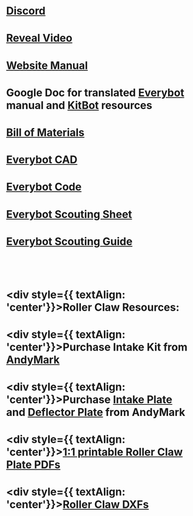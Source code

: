 

# [Discord](https://discord.gg/XuWfwRJcfA)

# [Reveal Video](https://www.youtube.com/watch?v=o71nCB5ytRY)

# [Website Manual](manual/Intro)

# Google Doc for translated <a href='https://docs.google.com/document/d/1lBv1Fh4_S4MBdBZgeo5OS2aI-miKmlPI-0C_GDHbHdI/edit?usp=sharing' target='_blank'>Everybot</a> manual and <a href='https://docs.google.com/document/d/1Eb5SdHCCC-5kwIwPgk8-dheHW8TVtwfSRiBPiTpqHRk/edit?usp=sharing' target='_blank'>KitBot</a> resources

# [Bill of Materials](https://docs.google.com/spreadsheets/d/1JyhVJVZ0inz81Wz3QoG46LAQDKUhNX0DPzLpNda1-z4/edit?usp=sharing)

# [Everybot CAD](https://cad.onshape.com/documents/11393533f241a1bac47fac04/w/54cb75f426d800e19ae27e1b/e/551c742fd59451c1f2fbfc42?renderMode=0&uiState=65a6f1f83bf5b4311bb3cbbb)

# [Everybot Code](https://github.com/Robonauts-Everybot/Everybot-2024-Code)

# [Everybot Scouting Sheet](https://drive.google.com/file/d/1Pl-yqfxHrna6vECbkAJJlCZcLwTvm9dE/view?usp=drive_link)

# [Everybot Scouting Guide](https://docs.google.com/document/d/18NSZVmFhvxz_Fo46LVo6jZsnqRJpHbhl/edit?usp=drive_link&ouid=113459328058165767681&rtpof=true&sd=true)

<br/><br/><br/>

# <div style={{ textAlign: 'center'}}>Roller Claw Resources:</div>
# <div style={{ textAlign: 'center'}}>Purchase Intake Kit from [AndyMark](https://www.andymark.com/pages/everybot-2024)</div>
# <div style={{ textAlign: 'center'}}>Purchase [Intake Plate](https://www.andymark.com/products/everybot-2024-polycarbonate-intake-plate?via=Z2lkOi8vYW5keW1hcmsvV29ya2FyZWE6OkNhdGFsb2c6OkNhdGVnb3J5LzVhZjhkOWRmYmM2ZjZkNWUzNmYyMzU0Zg) and [Deflector Plate](https://www.andymark.com/products/everybot-2024-polycarbonate-deflector-plate?via=Z2lkOi8vYW5keW1hcmsvV29ya2FyZWE6OkNhdGFsb2c6OkNhdGVnb3J5LzVhZjhkOWRmYmM2ZjZkNWUzNmYyMzU0Zg) from AndyMark</div>
# <div style={{ textAlign: 'center'}}>[1:1 printable Roller Claw Plate PDFs](https://drive.google.com/drive/folders/18V3ZDKfA3n7g4oGU0VCl-ymKe8dkTRA5?usp=sharing)</div>
# <div style={{ textAlign: 'center'}}>[Roller Claw DXFs](https://drive.google.com/drive/folders/11wZu2kKPe4djUYGnOWTsPsQig9LzSTFj?usp=sharing)</div>